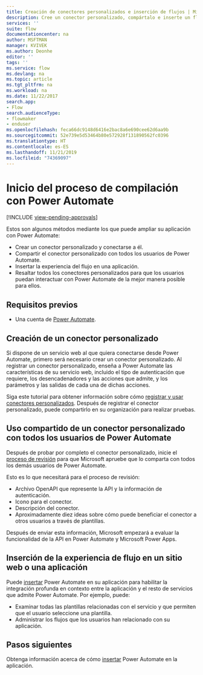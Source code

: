 ```yaml
---
title: Creación de conectores personalizados e inserción de flujos | Microsoft Docs
description: Cree un conector personalizado, compártalo e inserte un flujo, entre otras operaciones.
services: ''
suite: flow
documentationcenter: na
author: MSFTMAN
manager: KVIVEK
ms.author: Deonhe
editor: ''
tags: ''
ms.service: flow
ms.devlang: na
ms.topic: article
ms.tgt_pltfrm: na
ms.workload: na
ms.date: 11/22/2017
search.app:
- Flow
search.audienceType:
- flowmaker
- enduser
ms.openlocfilehash: feca66dc9148d6416e2bac8a6e690cee62d6aa9b
ms.sourcegitcommit: 52e739e5d53464b80e572928f131890562fc0396
ms.translationtype: HT
ms.contentlocale: es-ES
ms.lasthandoff: 11/21/2019
ms.locfileid: "74369097"
---
```

# <a name="start-to-build-with-power-automate"></a>Inicio del proceso de compilación con Power Automate
[!INCLUDE [view-pending-approvals](includes/cc-rebrand.md)]

Estos son algunos métodos mediante los que puede ampliar su aplicación con Power Automate:

* Crear un conector personalizado y conectarse a él.
* Compartir el conector personalizado con todos los usuarios de Power Automate.
* Insertar la experiencia del flujo en una aplicación.
* Resaltar todos los conectores personalizados para que los usuarios puedan interactuar con Power Automate de la mejor manera posible para ellos.

## <a name="prerequisites"></a>Requisitos previos

* Una cuenta de [Power Automate](https://flow.microsoft.com).

## <a name="create-a-custom-connector"></a>Creación de un conector personalizado

Si dispone de un servicio web al que quiera conectarse desde Power Automate, primero será necesario crear un conector personalizado. Al registrar un conector personalizado, enseña a Power Automate las características de su servicio web, incluido el tipo de autenticación que requiere, los desencadenadores y las acciones que admite, y los parámetros y las salidas de cada una de dichas acciones.

Siga este tutorial para obtener información sobre cómo [registrar y usar conectores personalizados](https://powerapps.microsoft.com/tutorials/register-custom-api/). Después de registrar el conector personalizado, puede compartirlo en su organización para realizar pruebas.

## <a name="share-a-custom-connector-with-all-power-automate-users"></a>Uso compartido de un conector personalizado con todos los usuarios de Power Automate

Después de probar por completo el conector personalizado, inicie el [proceso de revisión](https://flow.microsoft.com/blog/calling-all-saas-apps-now-you-can-build-your-own-connector-for-flow-and-logic-apps/) para que Microsoft apruebe que lo comparta con todos los demás usuarios de Power Automate.

Esto es lo que necesitará para el proceso de revisión:

* Archivo OpenAPI que represente la API y la información de autenticación.
* Icono para el conector.
* Descripción del conector.
* Aproximadamente diez ideas sobre cómo puede beneficiar el conector a otros usuarios a través de plantillas.

Después de enviar esta información, Microsoft empezará a evaluar la funcionalidad de la API en Power Automate y Microsoft Power Apps.

## <a name="embed-the-flow-experience-into-your-website-or-app"></a>Inserción de la experiencia de flujo en un sitio web o una aplicación

Puede [insertar](developer/embed-flow-dev.md) Power Automate en su aplicación para habilitar la integración profunda en contexto entre la aplicación y el resto de servicios que admite Power Automate. Por ejemplo, puede:

* Examinar todas las plantillas relacionadas con el servicio y que permiten que el usuario seleccione una plantilla.
* Administrar los flujos que los usuarios han relacionado con su aplicación.

## <a name="next-steps"></a>Pasos siguientes

Obtenga información acerca de cómo [insertar](developer/embed-flow-dev.md) Power Automate en la aplicación.
